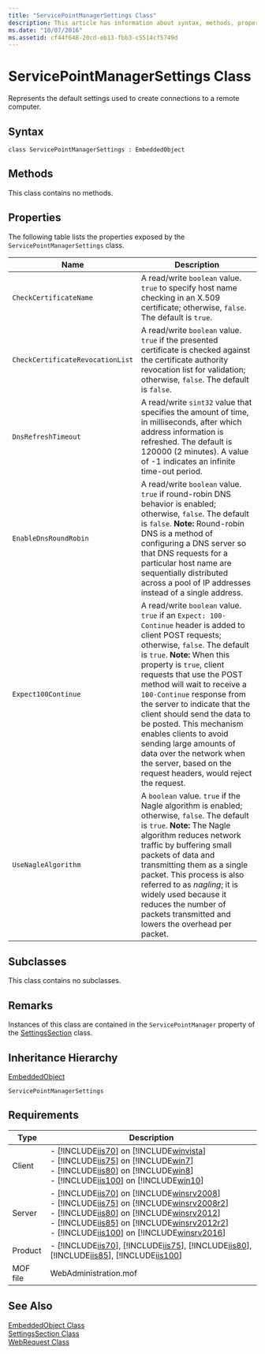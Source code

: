 ```yaml
---
title: "ServicePointManagerSettings Class"
description: This article has information about syntax, methods, properties, subclasses, inheritance hierarchy, and requirements for the ServicePointManagerSettings class.
ms.date: "10/07/2016"
ms.assetid: cf44f648-20cd-eb13-fbb3-c5514cf5749d
---
```

# ServicePointManagerSettings Class
Represents the default settings used to create connections to a remote computer.  
  
## Syntax  
  
```vbs  
class ServicePointManagerSettings : EmbeddedObject  
```  
  
## Methods  
 This class contains no methods.  
  
## Properties  
 The following table lists the properties exposed by the `ServicePointManagerSettings` class.  
  
|Name|Description|  
|----------|-----------------|  
|`CheckCertificateName`|A read/write `boolean` value. `true` to specify host name checking in an X.509 certificate; otherwise, `false`. The default is `true`.|  
|`CheckCertificateRevocationList`|A read/write `boolean` value. `true` if the presented certificate is checked against the certificate authority revocation list for validation; otherwise, `false`. The default is `false`.|  
|`DnsRefreshTimeout`|A read/write `sint32` value that specifies the amount of time, in milliseconds, after which address information is refreshed. The default is 120000 (2 minutes). A value of -1 indicates an infinite time-out period.|  
|`EnableDnsRoundRobin`|A read/write `boolean` value. `true` if round-robin DNS behavior is enabled; otherwise, `false`. The default is `false`. **Note:**  Round-robin DNS is a method of configuring a DNS server so that DNS requests for a particular host name are sequentially distributed across a pool of IP addresses instead of a single address.|  
|`Expect100Continue`|A read/write `boolean` value. `true` if an `Expect: 100-Continue` header is added to client POST requests; otherwise, `false`. The default is `true`. **Note:**  When this property is `true`, client requests that use the POST method will wait to receive a `100-Continue` response from the server to indicate that the client should send the data to be posted. This mechanism enables clients to avoid sending large amounts of data over the network when the server, based on the request headers, would reject the request.|  
|`UseNagleAlgorithm`|A `boolean` value. `true` if the Nagle algorithm is enabled; otherwise, `false`. The default is `true`. **Note:**  The Nagle algorithm reduces network traffic by buffering small packets of data and transmitting them as a single packet. This process is also referred to as *nagling*; it is widely used because it reduces the number of packets transmitted and lowers the overhead per packet.|  
  
## Subclasses  
 This class contains no subclasses.  
  
## Remarks  
 Instances of this class are contained in the `ServicePointManager` property of the [SettingsSection](../wmi-provider/settingssection-class.md) class.  
  
## Inheritance Hierarchy  
 [EmbeddedObject](../wmi-provider/embeddedobject-class.md)  
  
 `ServicePointManagerSettings`  
  
## Requirements  
  
|Type|Description|  
|----------|-----------------|  
|Client|-   [!INCLUDE[iis70](../wmi-provider/includes/iis70-md.md)] on [!INCLUDE[winvista](../wmi-provider/includes/winvista-md.md)]<br />-   [!INCLUDE[iis75](../wmi-provider/includes/iis75-md.md)] on [!INCLUDE[win7](../wmi-provider/includes/win7-md.md)]<br />-   [!INCLUDE[iis80](../wmi-provider/includes/iis80-md.md)] on [!INCLUDE[win8](../wmi-provider/includes/win8-md.md)]<br />-   [!INCLUDE[iis100](../wmi-provider/includes/iis100-md.md)] on [!INCLUDE[win10](../wmi-provider/includes/win10-md.md)]|  
|Server|-   [!INCLUDE[iis70](../wmi-provider/includes/iis70-md.md)] on [!INCLUDE[winsrv2008](../wmi-provider/includes/winsrv2008-md.md)]<br />-   [!INCLUDE[iis75](../wmi-provider/includes/iis75-md.md)] on [!INCLUDE[winsrv2008r2](../wmi-provider/includes/winsrv2008r2-md.md)]<br />-   [!INCLUDE[iis80](../wmi-provider/includes/iis80-md.md)] on [!INCLUDE[winsrv2012](../wmi-provider/includes/winsrv2012-md.md)]<br />-   [!INCLUDE[iis85](../wmi-provider/includes/iis85-md.md)] on [!INCLUDE[winsrv2012r2](../wmi-provider/includes/winsrv2012r2-md.md)]<br />-   [!INCLUDE[iis100](../wmi-provider/includes/iis100-md.md)] on [!INCLUDE[winsrv2016](../wmi-provider/includes/winsrv2016-md.md)]|  
|Product|-   [!INCLUDE[iis70](../wmi-provider/includes/iis70-md.md)], [!INCLUDE[iis75](../wmi-provider/includes/iis75-md.md)], [!INCLUDE[iis80](../wmi-provider/includes/iis80-md.md)], [!INCLUDE[iis85](../wmi-provider/includes/iis85-md.md)], [!INCLUDE[iis100](../wmi-provider/includes/iis100-md.md)]|  
|MOF file|WebAdministration.mof|  
  
## See Also  
 [EmbeddedObject Class](../wmi-provider/embeddedobject-class.md)   
 [SettingsSection Class](../wmi-provider/settingssection-class.md)   
 [WebRequest Class](/dotnet/api/system.net.webrequest)
